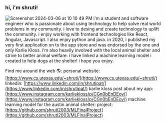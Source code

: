 ### hi, i'm shruti! 

![Screenshot 2024-03-06 at 10 10 49 PM](https://github.com/shruti2003/shruti2003/assets/60987296/a6e813ec-dda2-49bd-9e5f-3b4b3e37d75d)
i'm a student and software engineer who is passionate about using technology to help solve real world problems in my community. i love to desing and create technology to uplift the community. 
i enjoy working with frontend technologies like React, Angular, Javascript. I also enjoy python and java. in 2020, i published my very first application on to the app store and was endorsed by the one
and only Karlie Kloss. i'm also heavily involved with the local animal shelter and strive to better animal welfare. i have linked a machine learning model i created to help dogs at the shelter! i hope
you enjoy. 

Find me around the web 🌎:
personal website: [https://www.cs.utexas.edu/~shruti/](https://www.cs.utexas.edu/~shruti/)
linkedin: [https://www.linkedin.com/in/shrutipat/](https://www.linkedin.com/in/shrutipat/)
karlie kloss post about my app: [https://www.instagram.com/karliekloss/p/CGn0bEnDEov/](https://www.instagram.com/karliekloss/p/CGn0bEnDEov/)
machine learning model for the austin animal shelter: project: [https://github.com/shruti2003/MLFinalProject](https://github.com/shruti2003/MLFinalProject)
